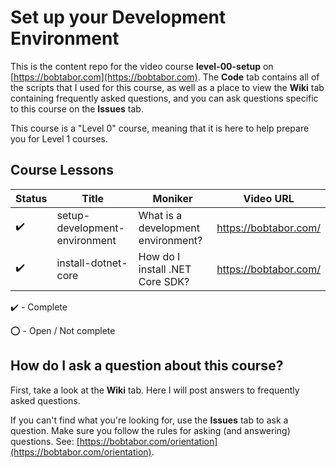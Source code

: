 # Set up your Development Environment

This is the content repo for the video course **level-00-setup** on [https://bobtabor.com](https://bobtabor.com).  The **Code** tab contains all of the scripts that I used for this course, as well as a place to view the **Wiki** tab containing frequently asked questions, and you can ask questions specific to this course on the **Issues** tab.

This course is a "Level 0" course, meaning that it is here to help prepare you for Level 1 courses.

## Course Lessons

|Status|Title|Moniker|Video URL|
| --- | --- | --- | --- |
|:heavy_check_mark:|setup-development-environment|What is a development environment?|https://bobtabor.com/|
|:heavy_check_mark:|install-dotnet-core|How do I install .NET Core SDK?|https://bobtabor.com/|

:heavy_check_mark: - Complete

:o: - Open / Not complete

## How do I ask a question about this course?

First, take a look at the **Wiki** tab.  Here I will post answers to frequently asked questions.

If you can't find what you're looking for, use the **Issues** tab to ask a question.  Make sure you follow the rules for asking (and answering) questions.  See: [https://bobtabor.com/orientation](https://bobtabor.com/orientation).
